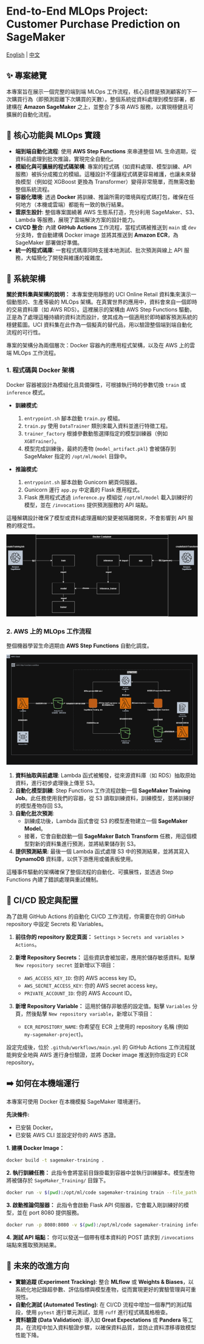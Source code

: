 
# End-to-End MLOps Project: Customer Purchase Prediction on SageMaker
[English](./README.md) | [中文](./README.zh-TW.md)
## ✨ 專案總覽

本專案旨在展示一個完整的端到端 MLOps 工作流程，核心目標是預測顧客的下一次購買行為（即預測距離下次購買的天數）。整個系統從資料處理到模型部署，都建構在 **Amazon SageMaker** 之上，並整合了多項 AWS 服務，以實現穩健且可擴展的自動化流程。

## 🚀 核心功能與 MLOps 實踐

*   **端到端自動化流程**: 使用 **AWS Step Functions** 來串連整個 ML 生命週期，從資料前處理到批次推論，實現完全自動化。
*   **模組化與可擴展的程式碼架構**: 專案的程式碼（如資料處理、模型訓練、API 服務）被拆分成獨立的模組。這種設計不僅讓程式碼更容易維護，也讓未來替換模型（例如從 XGBoost 更換為 Transformer）變得非常簡單，而無需改動整個系統流程。
*   **容器化環境**: 透過 **Docker** 將訓練、推論所需的環境與程式碼打包，確保在任何地方（本機或雲端）都能有一致的執行結果。
*   **雲原生設計**: 整個專案圍繞著 AWS 生態系打造，充分利用 SageMaker、S3、Lambda 等服務，展現了雲端解決方案的設計能力。
*   **CI/CD 整合**: 內建 **GitHub Actions** 工作流程，當程式碼被推送到 `main` 或 `dev` 分支時，會自動建構 Docker image 並將其推送到 **Amazon ECR**，為 SageMaker 部署做好準備。
*   **統一的程式碼庫**: 一套程式碼庫同時支援本地測試、批次預測與線上 API 服務，大幅簡化了開發與維護的複雜度。

## 🔨 系統架構

**關於資料集與架構的說明：** 本專案使用靜態的 UCI Online Retail 資料集來演示一個動態的、生產等級的 MLOps 架構。在真實世界的應用中，資料會來自一個即時的交易資料庫（如 AWS RDS）。這裡展示的架構由 AWS Step Functions 驅動，正是為了處理這種持續的資料流而設計，使其成為一個適用於即時顧客預測系統的穩健藍圖。UCI 資料集在此作為一個擬真的替代品，用以驗證整個端到端自動化流程的可行性。

專案的架構分為兩個層次：Docker 容器內的應用程式架構，以及在 AWS 上的雲端 MLOps 工作流程。

### 1. 程式碼與 Docker 架構

Docker 容器被設計為模組化且具備彈性，可根據執行時的參數切換 `train` 或 `inference` 模式。

*   **訓練模式**:
    1.  `entrypoint.sh` 腳本啟動 `train.py` 模組。
    2.  `train.py` 使用 `DataTrainer` 類別來載入資料並進行特徵工程。
    3.  `trainer_factory` 根據參數動態選擇指定的模型訓練器（例如 `XGBTrainer`）。
    4.  模型完成訓練後，最終的產物 (`model_artifact.pkl`) 會被儲存到 SageMaker 指定的 `/opt/ml/model` 目錄中。

*   **推論模式**:
    1.  `entrypoint.sh` 腳本啟動 Gunicorn 網頁伺服器。
    2.  Gunicorn 運行 `app.py` 中定義的 Flask 應用程式。
    3.  Flask 應用程式透過 `inference.py` 模組從 `/opt/ml/model` 載入訓練好的模型，並在 `/invocations` 提供預測服務的 API 端點。

這種解耦設計確保了模型或資料處理邏輯的變更被隔離開來，不會影響到 API 服務的穩定性。

![Docker Architecture Diagram](images/test-1.png)

### 2. AWS 上的 MLOps 工作流程

整個機器學習生命週期由 **AWS Step Functions** 自動化調度。

![MLOps Workflow](images/test-2.png)

1.  **資料抽取與前處理**: Lambda 函式被觸發，從來源資料庫（如 RDS）抽取原始資料，進行初步處理後上傳至 S3。
2.  **自動化模型訓練**: Step Functions 工作流程啟動一個 **SageMaker Training Job**。此任務使用我們的容器，從 S3 讀取訓練資料，訓練模型，並將訓練好的模型產物存回 S3。
3.  **自動化批次預測**:
    *   訓練成功後，Lambda 函式會從 S3 的模型產物建立一個 **SageMaker Model**。
    *   接著，它會自動啟動一個 **SageMaker Batch Transform** 任務，用這個模型對新的資料集進行預測，並將結果儲存到 S3。
4.  **提供預測結果**: 最後一個 Lambda 函式處理 S3 中的預測結果，並將其寫入 **DynamoDB** 資料庫，以供下游應用或儀表板使用。

這種事件驅動的架構確保了整個流程的自動化、可擴展性，並透過 Step Functions 內建了錯誤處理與重試機制。

## 🔧 CI/CD 設定與配置

為了啟用 GitHub Actions 的自動化 CI/CD 工作流程，你需要在你的 GitHub repository 中設定 Secrets 和 Variables。

1.  **前往你的 repository 設定頁面：** `Settings` > `Secrets and variables` > `Actions`。

2.  **新增 Repository Secrets：**
    這些資訊會被加密，應用於儲存敏感資料。點擊 `New repository secret` 並新增以下項目：
    *   `AWS_ACCESS_KEY_ID`: 你的 AWS access key ID。
    *   `AWS_SECRET_ACCESS_KEY`: 你的 AWS secret access key。
    *   `PRIVATE_ACCOUNT_ID`: 你的 AWS Account ID。

3.  **新增 Repository Variable：**
    這用於儲存非敏感的設定值。點擊 `Variables` 分頁，然後點擊 `New repository variable`，新增以下項目：
    *   `ECR_REPOSITORY_NAME`: 你希望在 ECR 上使用的 repository 名稱 (例如 `my-sagemaker-project`)。

設定完成後，位於 `.github/workflows/main.yml` 的 GitHub Actions 工作流程就能夠安全地與 AWS 進行身份驗證，並將 Docker image 推送到你指定的 ECR repository。

## ➡️ 如何在本機端運行

本專案可使用 Docker 在本機模擬 SageMaker 環境運行。

**先決條件:**
*   已安裝 Docker。
*   已安裝 AWS CLI 並設定好你的 AWS 憑證。

**1. 建構 Docker Image：**
```bash
docker build -t sagemaker-training .
```

**2. 執行訓練任務：**
此指令會將當前目錄掛載到容器中並執行訓練腳本。模型產物將被儲存於 `SageMaker_Training/` 目錄下。
```bash
docker run -v $(pwd):/opt/ml/code sagemaker-training train --file_path Online_Retail.csv
```

**3. 啟動推論伺服器：**
此指令會啟動 Flask API 伺服器，它會載入剛訓練好的模型，並在 port 8080 提供服務。
```bash
docker run -p 8080:8080 -v $(pwd):/opt/ml/code sagemaker-training inference
```

**4. 測試 API 端點：**
你可以發送一個帶有樣本資料的 POST 請求到 `/invocations` 端點來獲取預測結果。

## 📍 未來的改進方向

*   **實驗追蹤 (Experiment Tracking)**: 整合 **MLflow** 或 **Weights & Biases**，以系統化地記錄超參數、評估指標與模型產物，從而實現更好的實驗管理與可重現性。
*   **自動化測試 (Automated Testing)**: 在 CI/CD 流程中增加一個專門的測試階段，使用 `pytest` 進行單元測試，並用 `ruff` 進行程式碼風格檢查。
*   **資料驗證 (Data Validation)**: 導入如 **Great Expectations** 或 **Pandera** 等工具，在流程中加入資料驗證步驟，以確保資料品質，並防止資料漂移導致模型性能下降。
